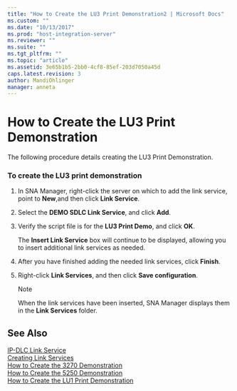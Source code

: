 ```yaml
---
title: "How to Create the LU3 Print Demonstration2 | Microsoft Docs"
ms.custom: ""
ms.date: "10/13/2017"
ms.prod: "host-integration-server"
ms.reviewer: ""
ms.suite: ""
ms.tgt_pltfrm: ""
ms.topic: "article"
ms.assetid: 3e65b1b5-2bb0-4cf8-85ef-203d7050a45d
caps.latest.revision: 3
author: MandiOhlinger
manager: anneta
---
```

# How to Create the LU3 Print Demonstration
The following procedure details creating the LU3 Print Demonstration.  
  
### To create the LU3 print demonstration  
  
1.  In SNA Manager, right-click the server on which to add the link service, point to **New**,and then click **Link Service**.  
  
2.  Select the **DEMO SDLC Link Service**, and click **Add**.  
  
3.  Verify the script file is for the **LU3 Print Demo**, and click **OK**.  
  
     The **Insert Link Service** box will continue to be displayed, allowing you to insert additional link services as needed.  
  
4.  After you have finished adding the needed link services, click **Finish**.  
  
5.  Right-click **Link Services**, and then click **Save configuration**.  
  
    > [!NOTE]
    >  When the link services have been inserted, SNA Manager displays them in the **Link Services** folder.  
  
## See Also  
 [IP-DLC Link Service](../Topic/IP-DLC%20Link%20Service1.md)   
 [Creating Link Services](../core/creating-link-services.md)   
 [How to Create the 3270 Demonstration](../core/how-to-create-the-3270-demonstration.md)   
 [How to Create the 5250 Demonstration](../core/how-to-create-the-5250-demonstration.md)   
 [How to Create the LU1 Print Demonstration](../core/how-to-create-the-lu1-print-demonstration.md)